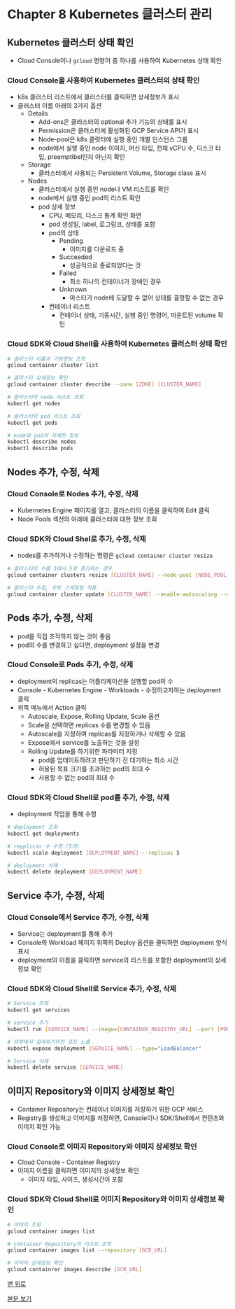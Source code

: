 # Chapter 8 Kubernetes 클러스터 관리

## Kubernetes 클러스터 상태 확인

* Cloud Console이나 `gcloud` 명령어 중 하나를 사용하여 Kubernetes 상태 확인

### Cloud Console을 사용하여 Kubernetes 클러스터의 상태 확인

* k8s 클러스터 리스트에서 클러스터를 클릭하면 상세정보가 표시
* 클러스터 이름 아래의 3가지 옵션
  * Details
    * Add-ons은 클러스터의 optional 추가 기능의 상태를 표시
    * Permission은 클러스터에 활성화된 GCP Service API가 표시
    * Node-pool은 k8s 클럿터에 실행 중인 개별 인스턴스 그룹
    * node에서 실행 중인 node 이미지, 머신 타입, 전체 vCPU 수, 디스크 타입, preemptibel인지 아닌지 확인
  * Storage
    * 클러스터에서 사용되는 Persistent Volume, Storage class 표시
  * Nodes
    * 클러스터에서 실행 중인 node나 VM 리스트를 확인
    * node에서 실행 중인 pod의 리스트 확인
    * pod 상세 정보
      * CPU, 메모리, 디스크 통계 확인 화면
      * pod 생성일, label, 로그링크, 상태를 포함
      * pod의 상태
        * Pending
          * 이미지를 다운로드 중
        * Succeeded
          * 성공적으로 종료되었다는 것
        * Failed
          * 최소 하나의 컨테이너가 장애인 경우
        * Unknown
          * 마스터가 node에 도달할 수 없어 상태를 결정할 수 없는 경우
      * 컨테이너 리스트
        * 컨테이너 상태, 기동시간, 실행 중인 명령어, 마운트된 volume 확인

### Cloud SDK와 Cloud Shell을 사용하여 Kubernetes 클러스터 상태 확인

```bash
# 클러스터 이름과 기본정보 조회
gcloud container cluster list

# 클러스터 상세정보 확인
gcloud container cluster describe --zone [ZONE] [CLUSTER_NAME]

# 클러스터의 node 리스트 조회
kubectl get nodes

# 클러스터의 pod 리스트 조회
kubectl get pods

# node와 pod의 자세한 정보
kubectl describe nodes
kubectl describe pods
```

## Nodes 추가, 수정, 삭제

### Cloud Console로 Nodes 추가, 수정, 삭제

* Kubernetes Engine 페이지를 열고, 클러스터의 이름을 클릭하여 Edit 클릭
* Node Pools 섹션의 아래에 클러스터에 대한 정보 조회

### Cloud SDK와 Cloud Shel로 추가, 수정, 삭제

* nodes를 추가하거나 수정하는 명령은 `gcloud container cluster resize`

```bash
# 클러스터의 수를 3에서 5로 증가하는 경우
gcloud container clusters resize [CLUSTER_NAME] --node-pool [NODE_POOL_NAME] --size 5 --region=[REGION]

# 클러스터 수정, 오토 스케일링 적용
gcloud container cluster update [CLUSTER_NAME] --enable-autoscaling --min-nodes 1 --max-nodes 5 --zone [ZONE] --node-pool [NODE_POOL_NAME]
```

## Pods 추가, 수정, 삭제

* pod를 직접 조작하지 않는 것이 좋음
* pod의 수를 변경하고 싶다면, deployment 설정을 변경

### Cloud Console로 Pods 추가, 수정, 삭제

* deployment의 replicas는 어플리케이션을 실행할 pod의 수
* Console - Kubernetes Engine - Workloads - 수정하고자하는 deployment 클릭
* 위쪽 메뉴에서 Action 클릭
  * Autoscale, Expose, Rolling Update, Scale 옵션
  * Scale을 선택하면 replicas 수를 변경할 수 있음
  * Autoscale을 지정하여 replicas를 지정하거나 삭제할 수 있음
  * Expose에서 service를 노출하는 것을 설정
  * Rolling Update를 하기위한 파라미터 지정
    * pod를 업데이트하려고 판단하기 전 대기하는 최소 시간
    * 허용된 목표 크기를 초과하는 pod의 최대 수
    * 사용할 수 없는 pod의 최대 수

### Cloud SDK와 Cloud Shell로 pod를 추가, 수정, 삭제

* deployment 작업을 통해 수행

```bash
# deployment 조회
kubectl get deployments

# repplicas 수 수정 (5개)
kubectl scale deployment [DEPLOYMENT_NAME] --replicas 5

# deployment 삭제
kubectl delete deployment [DEPLOYMENT_NAME]
```

## Service 추가, 수정, 삭제

### Cloud Console에서 Service 추가, 수정, 삭제

* Service는 deployment를 통해 추가
* Console의 Workload 페이지 위쪽의 Deploy 옵션을 클릭하면 deployment 양식 표시
* deployment의 이름을 클릭하면 service의 리스트를 포함한 deployment의 상세정보 확인

### Cloud SDK와 Cloud Shell로 Service 추가, 수정, 삭제

```bash
# Service 조회
kubectl get services

# service 추가
kubectl run [SERVICE_NAME] --image=[CONTAINER_REGISTRY_URL] --port [PORT]

# 외부에서 접속하기위한 포트 노출
kubectl expose deployment [SERVICE_NAME] --type="LoadBalancer"

# Service 삭제
kubectl delete service [SERVICE_NAME]
```

## 이미지 Repository와 이미지 상세정보 확인

* Container Repository는 컨테이너 이미지를 저장하기 위한 GCP 서비스
* Registry를 생성하고 이미지를 저장하면, Console이나 SDK/Shell에서 컨텐츠와 이미지 확인 가능

### Cloud Console로 이미지 Repository와 이미지 상세정보 확인

* Cloud Console - Container Registry
* 이미지 이름을 클릭하면 이미지의 상세정보 확인
  * 이미지 타입, 사이즈, 생성시간이 포함

### Cloud SDK와 Cloud Shell로 이미지 Repository와 이미지 상세정보 확인

```bash
# 이미지 조회
gcloud container images list

# container Repository의 리스트 조회
gcloud container images list --repository [GCR_URL]

# 이미지 상세정보 확인
gcloud containrer images describe [GCR_URL]
```

[맨 위로](#chapter-8-kubernetes-%ed%81%b4%eb%9f%ac%ec%8a%a4%ed%84%b0-%ea%b4%80%eb%a6%ac)

[본문 보기](../Chapter_8.md)